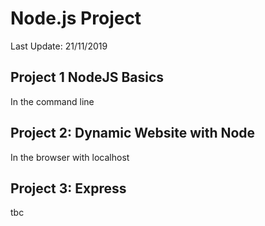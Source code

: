 # Node.js Project

Last Update:   21/11/2019

## Project 1  NodeJS Basics

In the command line

## Project 2: Dynamic Website with Node

In the browser with localhost

## Project 3: Express

tbc
